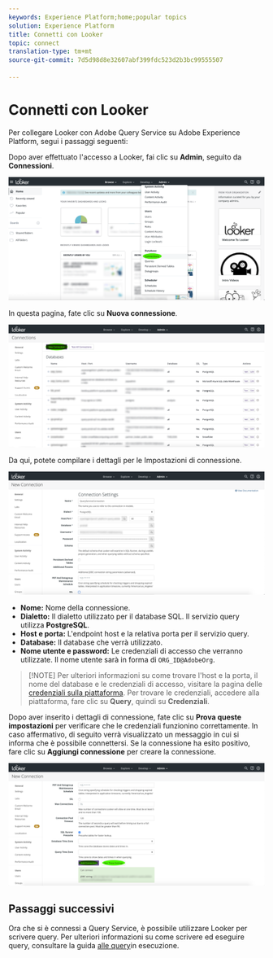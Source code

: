 ```yaml
---
keywords: Experience Platform;home;popular topics
solution: Experience Platform
title: Connetti con Looker
topic: connect
translation-type: tm+mt
source-git-commit: 7d5d98d8e32607abf399fdc523d2b3bc99555507

---
```



# Connetti con Looker

Per collegare Looker con Adobe Query Service su Adobe Experience Platform, segui i passaggi seguenti:

Dopo aver effettuato l&#39;accesso a Looker, fai clic su **Admin**, seguito da **Connessioni**.

![](../images/clients/looker/click-admin-connections.png)

In questa pagina, fate clic su **Nuova connessione**.

![](../images/clients/looker/click-new-connection.png)

Da qui, potete compilare i dettagli per le Impostazioni di connessione.

![](../images/clients/looker/new-connection.png)

- **Nome:** Nome della connessione.
- **Dialetto:** Il dialetto utilizzato per il database SQL. Il servizio query utilizza **PostgreSQL**.
- **Host e porta:** L&#39;endpoint host e la relativa porta per il servizio query.
- **Database:** Il database che verrà utilizzato.
- **Nome utente e password:** Le credenziali di accesso che verranno utilizzate. Il nome utente sarà in forma di `ORG_ID@AdobeOrg`.

>[!NOTE] Per ulteriori informazioni su come trovare l&#39;host e la porta, il nome del database e le credenziali di accesso, visitare la pagina delle [credenziali sulla piattaforma](https://platform.adobe.com/query/configuration). Per trovare le credenziali, accedere alla piattaforma, fare clic su **Query**, quindi su **Credenziali**.

Dopo aver inserito i dettagli di connessione, fate clic su **Prova queste impostazioni** per verificare che le credenziali funzionino correttamente. In caso affermativo, di seguito verrà visualizzato un messaggio in cui si informa che è possibile connettersi. Se la connessione ha esito positivo, fare clic su **Aggiungi connessione** per creare la connessione.

![](../images/clients/looker/click-test-connection.png)

## Passaggi successivi

Ora che si è connessi a Query Service, è possibile utilizzare Looker per scrivere query. Per ulteriori informazioni su come scrivere ed eseguire query, consultare la guida [alle query](../creating-queries/creating-queries.md)in esecuzione.